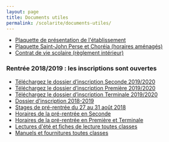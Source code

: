 ```yaml
---
layout: page
title: Documents utiles
permalink: /scolarite/documents-utiles/
---
```


* [Plaquette de présentation de l'établissement](/images/plaquette_2018_2019.pdf)
* [Plaquette Saint-John Perse et Choréia (horaires aménagés)](/images/Plaquette_SJPC.pdf)
* [Contrat de vie scolaire (règlement intérieur)](/images/Contrat_vie_scolaire_2018_2019.pdf)

### Rentrée 2018/2019 : les inscriptions sont ouvertes

* <a href="https://www.ecoles-sjp.fr/images/Fiche_inscription_seconde_19_20.pdf"> Téléchargez le dossier d’inscription Seconde 2019/2020 </a>
* <a href="https://www.ecoles-sjp.fr/images/Fiche_inscription_premiere_19_20.pdf"> Téléchargez le dossier d’inscription Première 2019/2020 </a>
* <a href="https://www.ecoles-sjp.fr/images/Fiche_inscription_terminale_19_20.pdf"> Téléchargez le dossier d’inscription Terminale 2019/2020 </a>
* [Dossier d'inscription 2018-2019](/images/fiche_inscription_2018_2019.pdf)
* [Stages de pré-rentrée du 27 au 31 août 2018](/images/stage_pre-rentree_18-19.pdf)
* [Horaires de la pré-rentrée en Seconde ](/images/Jour_de_rentree_2018_2019_Secondes.pdf)
* [Horaires de la pré-rentrée en Première et Terminale](/images/Jour_de_rentree_2018_2019_1eres_et_Terminales.pdf)
* [Lectures d'été et fiches de lecture toutes classes](/images/Fiches_de_lecture_2018_2019.pdf)
* [Manuels et fournitures toutes classes](/images/Manuels_et_fournitures_Ecole_SJP_18_19.pdf)
